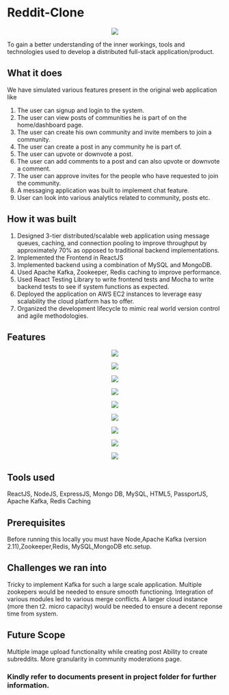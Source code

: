 # Reddit-Clone
<p align="center">  
  <img  align="center" src="https://github.com/SaiNikhilYandamuri/simulation-of-reddit/blob/main/client/src/components/resources/redditImage.PNG">
</p>

 To gain a better understanding of the inner workings, tools and technologies used to develop a distributed full-stack application/product. 

## What it does
We have simulated various features present in the original web application like
1) The user can signup and login to the system.
2) The user can view posts of communities he is part of on the home/dashboard page.
3) The user can create his own community and invite members to join a community.
4) The user can create a post in any community he is part of.
5) The user can upvote or downvote a post.
6) The user can add comments to a post and can also upvote or downvote a comment.
7) The user can approve invites for the people who have requested to join the community.
8) A messaging application was built to implement chat feature.
9) User can look into various analytics related to community, posts etc.

## How it was built
1) Designed 3-tier distributed/scalable web application using message queues, caching, and connection pooling to improve throughput by approximately 70% as opposed to    traditional backend implementations.
2) Implemented the Frontend in ReactJS  
3) Implemented backend using a combination of MySQL and MongoDB.
4) Used Apache Kafka, Zookeeper, Redis caching to improve performance.
5) Used React Testing Library to write frontend tests and Mocha to write backend tests to see if system functions as expected.
6) Deployed the application on AWS EC2 instances to leverage easy scalability the cloud platform has to offer. 
7) Organized the development lifecycle to mimic real world version control and agile methodologies. 

## Features
<p align="center">  
  <img  align="center" src="https://github.com/Yusuf-Juzar-Soni/Reddit-Clone/blob/main/client/src/components/resources/img27.jpg">
</p>
<p align="center">  
  <img  align="center" src="https://github.com/Yusuf-Juzar-Soni/Reddit-Clone/blob/main/client/src/components/resources/img30.jpg">
</p>
<p align="center">  
  <img  align="center" src="https://github.com/Yusuf-Juzar-Soni/Reddit-Clone/blob/main/client/src/components/resources/img31.jpg">
</p>
<p align="center">  
  <img  align="center" src="https://github.com/Yusuf-Juzar-Soni/Reddit-Clone/blob/main/client/src/components/resources/img34.jpg">
</p>
<p align="center">  
  <img  align="center" src="https://github.com/Yusuf-Juzar-Soni/Reddit-Clone/blob/main/client/src/components/resources/img35.jpg">
</p>
<p align="center">  
  <img  align="center" src="https://github.com/Yusuf-Juzar-Soni/Reddit-Clone/blob/main/client/src/components/resources/img38.jpg">
</p>
<p align="center">  
  <img  align="center" src="https://github.com/Yusuf-Juzar-Soni/Reddit-Clone/blob/main/client/src/components/resources/img41.jpg">
</p>
<p align="center">  
  <img  align="center" src="https://github.com/Yusuf-Juzar-Soni/Reddit-Clone/blob/main/client/src/components/resources/img45.jpg">
</p>
<p align="center">  
  <img  align="center" src="https://github.com/Yusuf-Juzar-Soni/Reddit-Clone/blob/main/client/src/components/resources/img46.jpg">
</p>

## Tools used 
 ReactJS, NodeJS, ExpressJS, Mongo DB, MySQL, HTML5, PassportJS, Apache Kafka, Redis Caching

## Prerequisites
Before running this locally you must have Node,Apache Kafka (version 2.11),Zookeeper,Redis, MySQL,MongoDB etc.setup. 

## Challenges we ran into
Tricky to implement Kafka for such a large scale application. Multiple zookepers would be needed to ensure smooth functioning.
Integration of various modules led to various merge conflicts.
A larger cloud instance (more then t2. micro capacity) would be needed to ensure a decent reponse time from system.

## Future Scope
Multiple image upload functionality while creating post
Ability to create subreddits.
More granularity in community moderations page.

### Kindly refer to documents present in project folder for further information.



